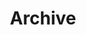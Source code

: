 ---
title: "Archive"
excerpt: "Read news and blog posts from our old website."

layout: loop
collection: archive
permalink: /archive/index.html
---